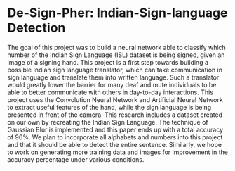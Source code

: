 # De-Sign-Pher: Indian-Sign-language Detection
The goal of this project was to build a neural network able to classify which number of the Indian Sign Language (ISL) dataset is being signed, given an image of a signing hand. This project is a first step towards building a possible Indian sign language translator, which can take communication in sign language and translate them into written language. Such a translator would greatly lower the barrier for many deaf and mute individuals to be able to better communicate with others in day-to-day interactions. This project uses the Convolution Neural Network and Artificial Neural Network to extract useful features of the hand, while the sign language is being presented in front of the camera. This research includes a dataset created on our own by recreating the Indian Sign Language. The technique of Gaussian Blur is implemented and this paper ends up with a total accuracy of 96%. We plan to incorporate all alphabets and numbers into this project and that it should be able to detect the entire sentence. Similarly, we hope to work on generating more training data and images for improvement in the accuracy percentage under various conditions.
